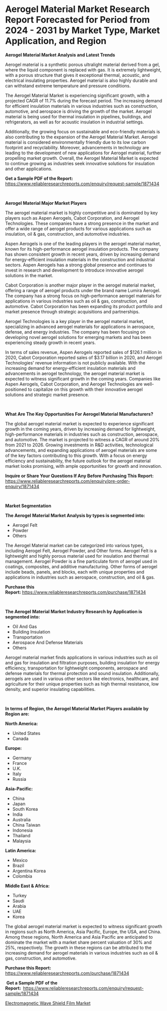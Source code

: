 <p><h1>Aerogel Material Market Research Report Forecasted for Period from 2024 -  2031 by Market Type, Market Application, and Region</h1></p><p><strong>Aerogel Material Market Analysis and Latest Trends</strong></p>
<p><p>Aerogel material is a synthetic porous ultralight material derived from a gel, where the liquid component is replaced with gas. It is extremely lightweight, with a porous structure that gives it exceptional thermal, acoustic, and electrical insulating properties. Aerogel material is also highly durable and can withstand extreme temperature and pressure conditions.</p><p>The Aerogel Material Market is experiencing significant growth, with a projected CAGR of 11.7% during the forecast period. The increasing demand for efficient insulation materials in various industries such as construction, automotive, and aerospace is driving the growth of the market. Aerogel material is being used for thermal insulation in pipelines, buildings, and refrigerators, as well as for acoustic insulation in industrial settings.</p><p>Additionally, the growing focus on sustainable and eco-friendly materials is also contributing to the expansion of the Aerogel Material Market. Aerogel material is considered environmentally friendly due to its low carbon footprint and recyclability. Moreover, advancements in technology are leading to the development of new applications for Aerogel material, further propelling market growth. Overall, the Aerogel Material Market is expected to continue growing as industries seek innovative solutions for insulation and other applications.</p></p>
<p><strong>Get a Sample PDF of the Report:&nbsp;</strong> <a href="https://www.reliableresearchreports.com/enquiry/request-sample/1871434">https://www.reliableresearchreports.com/enquiry/request-sample/1871434</a></p>
<p>&nbsp;</p>
<p><strong>Aerogel Material Major Market Players</strong></p>
<p><p>The aerogel material market is highly competitive and is dominated by key players such as Aspen Aerogels, Cabot Corporation, and Aerogel Technologies. These companies have a strong presence in the market and offer a wide range of aerogel products for various applications such as insulation, oil & gas, construction, and automotive industries.</p><p>Aspen Aerogels is one of the leading players in the aerogel material market, known for its high-performance aerogel insulation products. The company has shown consistent growth in recent years, driven by increasing demand for energy-efficient insulation materials in the construction and industrial sectors. Aspen Aerogels has a strong global presence and continues to invest in research and development to introduce innovative aerogel solutions in the market.</p><p>Cabot Corporation is another major player in the aerogel material market, offering a range of aerogel products under the brand name Lumira Aerogel. The company has a strong focus on high-performance aerogel materials for applications in various industries such as oil & gas, construction, and automotive. Cabot Corporation has been expanding its product portfolio and market presence through strategic acquisitions and partnerships.</p><p>Aerogel Technologies is a key player in the aerogel material market, specializing in advanced aerogel materials for applications in aerospace, defense, and energy industries. The company has been focusing on developing novel aerogel solutions for emerging markets and has been experiencing steady growth in recent years.</p><p>In terms of sales revenue, Aspen Aerogels reported sales of $126.1 million in 2020, Cabot Corporation reported sales of $3.17 billion in 2020, and Aerogel Technologies' revenue information is not publicly available. With the increasing demand for energy-efficient insulation materials and advancements in aerogel technology, the aerogel material market is expected to witness significant growth in the coming years. Companies like Aspen Aerogels, Cabot Corporation, and Aerogel Technologies are well-positioned to capitalize on this growth with their innovative aerogel solutions and strategic market presence.</p></p>
<p>&nbsp;</p>
<p><strong>What Are The Key Opportunities For Aerogel Material Manufacturers?</strong></p>
<p><p>The global aerogel material market is expected to experience significant growth in the coming years, driven by increasing demand for lightweight, high-performance materials in industries such as construction, aerospace, and automotive. The market is projected to witness a CAGR of around 20% from 2021 to 2026. Growing investments in R&D activities, technological advancements, and expanding applications of aerogel materials are some of the key factors contributing to this growth. With a focus on energy efficiency and sustainability, the future outlook for the aerogel material market looks promising, with ample opportunities for growth and innovation.</p></p>
<p><strong>Inquire or Share Your Questions If Any Before Purchasing This Report:</strong> <a href="https://www.reliableresearchreports.com/enquiry/pre-order-enquiry/1871434">https://www.reliableresearchreports.com/enquiry/pre-order-enquiry/1871434</a></p>
<p>&nbsp;</p>
<p><strong>Market Segmentation</strong></p>
<p><strong>The Aerogel Material Market Analysis by types is segmented into:</strong></p>
<p><ul><li>Aerogel Felt</li><li>Powder</li><li>Others</li></ul></p>
<p><p>The Aerogel Material market can be categorized into various types, including Aerogel Felt, Aerogel Powder, and Other forms. Aerogel Felt is a lightweight and highly porous material used for insulation and thermal management. Aerogel Powder is a fine particulate form of aerogel used in coatings, composites, and additive manufacturing. Other forms of aerogel include beads, panels, and blocks, each with unique properties and applications in industries such as aerospace, construction, and oil & gas.</p></p>
<p><strong>Purchase this Report:&nbsp;</strong><a href="https://www.reliableresearchreports.com/purchase/1871434">https://www.reliableresearchreports.com/purchase/1871434</a></p>
<p>&nbsp;</p>
<p><strong>The Aerogel Material Market Industry Research by Application is segmented into:</strong></p>
<p><ul><li>Oil And Gas</li><li>Building Insulation</li><li>Transportation</li><li>Aerospace And Defense Materials</li><li>Others</li></ul></p>
<p><p>Aerogel material market finds applications in various industries such as oil and gas for insulation and filtration purposes, building insulation for energy efficiency, transportation for lightweight components, aerospace and defense materials for thermal protection and sound insulation. Additionally, aerogels are used in various other sectors like electronics, healthcare, and agriculture for their unique properties such as high thermal resistance, low density, and superior insulating capabilities.</p></p>
<p>&nbsp;</p>
<p><strong>In terms of Region, the Aerogel Material Market Players available by Region are:</strong></p>
<p>
    <p> <strong> North America: </strong>
        <ul>
            <li>United States</li>
            <li>Canada</li>
        </ul>
        </p> 
    <p> <strong> Europe: </strong>
        <ul>
            <li>Germany</li>
            <li>France</li>
            <li>U.K.</li>
            <li>Italy</li>
            <li>Russia</li>
        </ul>
        </p> 
    <p> <strong> Asia-Pacific: </strong>
        <ul>
            <li>China</li>
            <li>Japan</li>
            <li>South Korea</li>
            <li>India</li>
            <li>Australia</li>
            <li>China Taiwan</li>
            <li>Indonesia</li>
            <li>Thailand</li>
            <li>Malaysia</li>
        </ul>
        </p> 
    <p> <strong> Latin America: </strong>
        <ul>
            <li>Mexico</li>
            <li>Brazil</li>
            <li>Argentina Korea</li>
            <li>Colombia</li>
        </ul>
        </p> 
    <p> <strong> Middle East & Africa: </strong>
        <ul>
            <li>Turkey</li>
            <li>Saudi</li>
            <li>Arabia</li>
            <li>UAE</li>
            <li>Korea</li>
        </ul>
    </p>
    </p>
<p><p>The global aerogel material market is expected to witness significant growth in regions such as North America, Asia Pacific, Europe, the USA, and China. Among these regions, North America and Asia Pacific are anticipated to dominate the market with a market share percent valuation of 30% and 25%, respectively. The growth in these regions can be attributed to the increasing demand for aerogel materials in various industries such as oil & gas, construction, and automotive.</p></p>
<p><strong>Purchase this Report: </strong><a href="https://www.reliableresearchreports.com/purchase/1871434">https://www.reliableresearchreports.com/purchase/1871434</a></p>
<p>&nbsp;<strong>Get a Sample PDF of the Report:&nbsp;&nbsp;</strong><a href="https://www.reliableresearchreports.com/enquiry/request-sample/1871434">https://www.reliableresearchreports.com/enquiry/request-sample/1871434</a></p>
<p><strong></strong></p>
<p><p><a href="https://meowing-lemming-dd3.notion.site/Electromagnetic-Wave-Shield-Film-Market-Analysis-Examines-its-Scope-on-Growth-Opportunities-and-For-a8b2a7a14522406886bdf062568e39a7">Electromagnetic Wave Shield Film Market</a></p></p>
